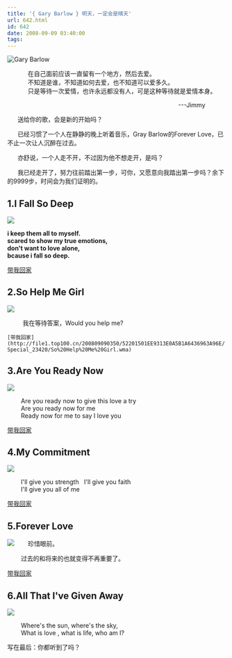 ```yaml
---
title: '{ Gary Barlow } 明天，一定会是晴天'
url: 642.html
id: 642
date: 2008-09-09 03:40:00
tags:
---
```


![Gary Barlow](http://cai13.info/blog_pic/2008/09/garybarlow.jpg "Gary Barlow")

            在自己面前应该一直留有一个地方，然后去爱。  
            不知道是谁，不知道如何去爱，也不知道可以爱多久。  
            只是等待一次爱情，也许永远都没有人，可是这种等待就是爱情本身。

                                                                                                    ---Jimmy

      送给你的歌，会是新的开始吗？

      已经习惯了一个人在静静的晚上听着音乐，Gray Barlow的Forever Love，已不止一次让人沉醉在过去。

      亦舒说，一个人走不开，不过因为他不想走开，是吗？

      我已经走开了，努力往前踏出第一步，可你，又愿意向我踏出第一步吗？余下的9999步，时间会为我们证明的。

1.I Fall So Deep
----------------

![](http://img.daqi.com/upload/2008-08-22/1219375011_00593_small.jpg)

**i keep them all to myself.  
scared to show my true emotions,  
don't want to love alone,  
bcause i fall so deep.**

[带我回家](http://file1.top100.cn/200809090349/AD18B9665E50834F9B0DFA0500E387AA/Special_23420/I%20Fall%20So%20Deep.wma)

2.So Help Me Girl
-----------------

![](http://img.daqi.com/upload/2008-08-25/1219628346_00593_small.jpg)

         我在等待答案，Would you help me?

`[带我回家](http://file1.top100.cn/200809090350/52201501EE9313E0A5B1A6436963A96E/Special_23420/So%20Help%20Me%20Girl.wma)`

3.Are You Ready Now
-------------------

![](http://img.daqi.com/upload/2008-09-01/1220255966_00593_small.jpg)

        Are you ready now to give this love a try  
        Are you ready now for me  
        Ready now for me to say I love you

[带我回家](http://file1.top100.cn/200809090324/FB9681857CA85876ED65CE27C0DDBD1F/Special_23420/Are%20You%20Ready%20Now.wma)

4.My Commitment
---------------

![](http://img.daqi.com/upload/2006-04-21/1145613380_small.jpg)

        I'll give you strength   I'll give you faith  
        I'll give you all of me

[带我回家](http://file1.top100.cn/200809090331/B8DC3E6CF4849245188DB1C34D327D9D/Special_23420/My%20Commitment.wma)

5.Forever Love
--------------

![](http://img.daqi.com/upload/old/1142411229_small.jpg)        珍惜眼前。

        过去的和将来的也就变得不再重要了。

[带我回家](http://file1.top100.cn/200809090338/CE6D572C0E53A9C96FBD5E0D5E09CDCD/Special_23420/Forever%20Love.wma)

6.All That I've Given Away
--------------------------

![](http://img.daqi.com/upload/2008-08-20/1219208718_00593_small.bmp)

        Where's the sun, where's the sky,  
        What is love , what is life, who am I?

写在最后：你都听到了吗？